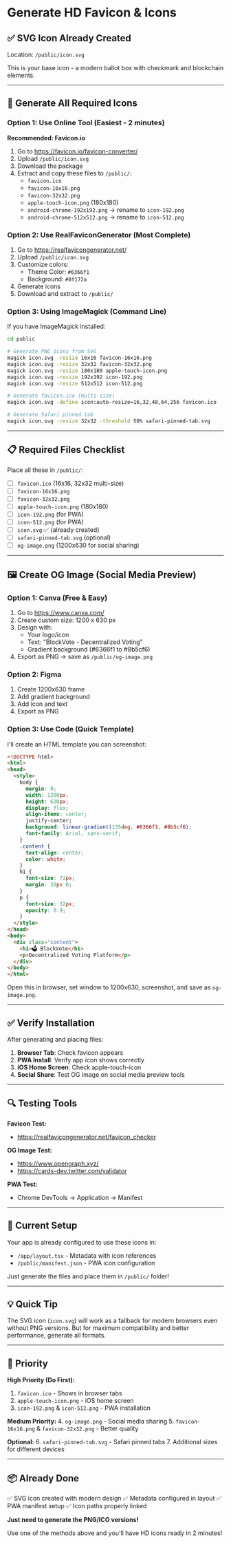# Generate HD Favicon & Icons

## ✅ SVG Icon Already Created

Location: `/public/icon.svg`

This is your base icon - a modern ballot box with checkmark and blockchain elements.

---

## 🎨 Generate All Required Icons

### Option 1: Use Online Tool (Easiest - 2 minutes)

**Recommended: Favicon.io**

1. Go to https://favicon.io/favicon-converter/
2. Upload `/public/icon.svg`
3. Download the package
4. Extract and copy these files to `/public/`:
   - `favicon.ico`
   - `favicon-16x16.png`
   - `favicon-32x32.png`
   - `apple-touch-icon.png` (180x180)
   - `android-chrome-192x192.png` → rename to `icon-192.png`
   - `android-chrome-512x512.png` → rename to `icon-512.png`

### Option 2: Use RealFaviconGenerator (Most Complete)

1. Go to https://realfavicongenerator.net/
2. Upload `/public/icon.svg`
3. Customize colors:
   - Theme Color: `#6366f1`
   - Background: `#0f172a`
4. Generate icons
5. Download and extract to `/public/`

### Option 3: Using ImageMagick (Command Line)

If you have ImageMagick installed:

```bash
cd public

# Generate PNG icons from SVG
magick icon.svg -resize 16x16 favicon-16x16.png
magick icon.svg -resize 32x32 favicon-32x32.png
magick icon.svg -resize 180x180 apple-touch-icon.png
magick icon.svg -resize 192x192 icon-192.png
magick icon.svg -resize 512x512 icon-512.png

# Generate favicon.ico (multi-size)
magick icon.svg -define icon:auto-resize=16,32,48,64,256 favicon.ico

# Generate Safari pinned tab
magick icon.svg -resize 32x32 -threshold 50% safari-pinned-tab.svg
```

---

## 📋 Required Files Checklist

Place all these in `/public/`:

- [ ] `favicon.ico` (16x16, 32x32 multi-size)
- [ ] `favicon-16x16.png`
- [ ] `favicon-32x32.png`
- [ ] `apple-touch-icon.png` (180x180)
- [ ] `icon-192.png` (for PWA)
- [ ] `icon-512.png` (for PWA)
- [ ] `icon.svg` ✅ (already created)
- [ ] `safari-pinned-tab.svg` (optional)
- [ ] `og-image.png` (1200x630 for social sharing)

---

## 🖼️ Create OG Image (Social Media Preview)

### Option 1: Canva (Free & Easy)

1. Go to https://www.canva.com/
2. Create custom size: 1200 x 630 px
3. Design with:
   - Your logo/icon
   - Text: "BlockVote - Decentralized Voting"
   - Gradient background (#6366f1 to #8b5cf6)
4. Export as PNG → save as `/public/og-image.png`

### Option 2: Figma

1. Create 1200x630 frame
2. Add gradient background
3. Add icon and text
4. Export as PNG

### Option 3: Use Code (Quick Template)

I'll create an HTML template you can screenshot:

```html
<!DOCTYPE html>
<html>
<head>
  <style>
    body {
      margin: 0;
      width: 1200px;
      height: 630px;
      display: flex;
      align-items: center;
      justify-center;
      background: linear-gradient(135deg, #6366f1, #8b5cf6);
      font-family: Arial, sans-serif;
    }
    .content {
      text-align: center;
      color: white;
    }
    h1 {
      font-size: 72px;
      margin: 20px 0;
    }
    p {
      font-size: 32px;
      opacity: 0.9;
    }
  </style>
</head>
<body>
  <div class="content">
    <h1>🗳️ BlockVote</h1>
    <p>Decentralized Voting Platform</p>
  </div>
</body>
</html>
```

Open this in browser, set window to 1200x630, screenshot, and save as `og-image.png`.

---

## ✅ Verify Installation

After generating and placing files:

1. **Browser Tab**: Check favicon appears
2. **PWA Install**: Verify app icon shows correctly
3. **iOS Home Screen**: Check apple-touch-icon
4. **Social Share**: Test OG image on social media preview tools

---

## 🔍 Testing Tools

**Favicon Test:**
- https://realfavicongenerator.net/favicon_checker

**OG Image Test:**
- https://www.opengraph.xyz/
- https://cards-dev.twitter.com/validator

**PWA Test:**
- Chrome DevTools → Application → Manifest

---

## 🎯 Current Setup

Your app is already configured to use these icons in:
- `/app/layout.tsx` - Metadata with icon references
- `/public/manifest.json` - PWA icon configuration

Just generate the files and place them in `/public/` folder!

---

## 💡 Quick Tip

The SVG icon (`icon.svg`) will work as a fallback for modern browsers even without PNG versions. But for maximum compatibility and better performance, generate all formats.

---

## 🚀 Priority

**High Priority (Do First):**
1. `favicon.ico` - Shows in browser tabs
2. `apple-touch-icon.png` - iOS home screen
3. `icon-192.png` & `icon-512.png` - PWA installation

**Medium Priority:**
4. `og-image.png` - Social media sharing
5. `favicon-16x16.png` & `favicon-32x32.png` - Better quality

**Optional:**
6. `safari-pinned-tab.svg` - Safari pinned tabs
7. Additional sizes for different devices

---

## 📦 Already Done

✅ SVG icon created with modern design
✅ Metadata configured in layout
✅ PWA manifest setup
✅ Icon paths properly linked

**Just need to generate the PNG/ICO versions!**

Use one of the methods above and you'll have HD icons ready in 2 minutes!
